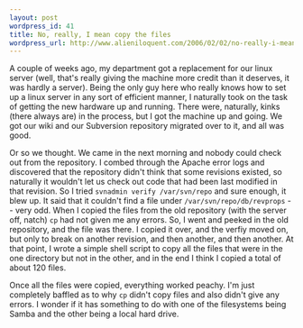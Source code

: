 ```yaml
---
layout: post
wordpress_id: 41
title: No, really, I mean copy the files
wordpress_url: http://www.alieniloquent.com/2006/02/02/no-really-i-mean-copy-the-files/
---
```

A couple of weeks ago, my department got a replacement for our linux server
(well, that's really giving the machine more credit than it deserves, it was
hardly a server). Being the only guy here who really knows how to set up a
linux server in any sort of efficient manner, I naturally took on the task of
getting the new hardware up and running. There were, naturally, kinks (there
always are) in the process, but I got the machine up and going. We got our
wiki and our Subversion repository migrated over to it, and all was good.

Or so we thought. We came in the next morning and nobody could check out from
the repository. I combed through the Apache error logs and discovered that the
repository didn't think that some revisions existed, so naturally it wouldn't
let us check out code that had been last modified in that revision. So I tried
`svnadmin verify /var/svn/repo` and sure enough, it blew up. It said that it
couldn't find a file under `/var/svn/repo/db/revprops` -- very odd. When I
copied the files from the old repository (with the server off, natch) `cp` had
not given me any errors. So, I went and peeked in the old repository, and the
file was there. I copied it over, and the verfiy moved on, but only to break
on another revision, and then another, and then another. At that point, I
wrote a simple shell script to copy all the files that were in the one
directory but not in the other, and in the end I think I copied a total of
about 120 files.

Once all the files were copied, everything worked peachy. I'm just completely
baffled as to why `cp` didn't copy files and also didn't give any errors. I
wonder if it has something to do with one of the filesystems being Samba and
the other being a local hard drive.


